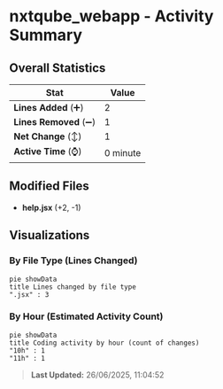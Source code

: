 # nxtqube_webapp - Activity Summary 

## Overall Statistics

| Stat                   | Value                                                             |
| ---------------------- | ----------------------------------------------------------------- |
| **Lines Added** (➕)   | 2                                          |
| **Lines Removed** (➖) | 1                                        |
| **Net Change** (↕)    | 1                |
| **Active Time** (⌚)   | 0 minute |


## Modified Files
- **help.jsx** (+2, -1)

## Visualizations

### By File Type (Lines Changed)

```mermaid
pie showData
title Lines changed by file type
".jsx" : 3
```

### By Hour (Estimated Activity Count)

```mermaid
pie showData
title Coding activity by hour (count of changes)
"10h" : 1
"11h" : 1
```


> **Last Updated:** 26/06/2025, 11:04:52